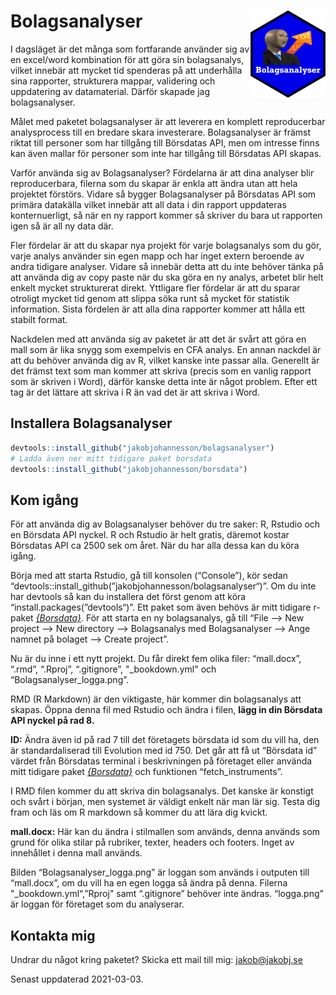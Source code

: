 
# Bolagsanalyser <img src="man/figures/jakobjohannesson.png" align="right" width="120"/>

I dagsläget är det många som fortfarande använder sig av en excel/word
kombination för att göra sin bolagsanalys, vilket innebär att mycket tid
spenderas på att underhålla sina rapporter, strukturera mappar,
validering och uppdatering av datamaterial. Därför skapade jag
bolagsanalyser.

Målet med paketet bolagsanalyser är att leverera en komplett
reproducerbar analysprocess till en bredare skara investerare.
Bolagsanalyser är främst riktat till personer som har tillgång till
Börsdatas API, men om intresse finns kan även mallar för personer som
inte har tillgång till Börsdatas API skapas.

Varför använda sig av Bolagsanalyser? Fördelarna är att dina analyser
blir reproducerbara, filerna som du skapar är enkla att ändra utan att
hela projektet förstörs. Vidare så bygger Bolagsanalyser på Börsdatas
API som primära datakälla vilket innebär att all data i din rapport
uppdateras konternuerligt, så när en ny rapport kommer så skriver du
bara ut rapporten igen så är all ny data där.

Fler fördelar är att du skapar nya projekt för varje bolagsanalys som du
gör, varje analys använder sin egen mapp och har inget extern beroende
av andra tidigare analyser. Vidare så innebär detta att du inte behöver
tänka på att använda dig av copy paste när du ska göra en ny analys,
arbetet blir helt enkelt mycket strukturerat direkt. Yttligare fler
fördelar är att du sparar otroligt mycket tid genom att slippa söka runt
så mycket för statistik information. Sista fördelen är att alla dina
rapporter kommer att hålla ett stabilt format.

Nackdelen med att använda sig av paketet är att det är svårt att göra en
mall som är lika snygg som exempelvis en CFA analys. En annan nackdel är
att du behöver använda dig av R, vilket kanske inte passar alla.
Generellt är det främst text som man kommer att skriva (precis som en
vanlig rapport som är skriven i Word), därför kanske detta inte är något
problem. Efter ett tag är det lättare att skriva i R än vad det är att
skriva i Word.

## Installera Bolagsanalyser

``` r
devtools::install_github("jakobjohannesson/bolagsanalyser")
# Ladda även ner mitt tidigare paket borsdata
devtools::install_github("jakobjohannesson/borsdata")
```

## Kom igång

För att använda dig av Bolagsanalyser behöver du tre saker: R, Rstudio
och en Börsdata API nyckel. R och Rstudio är helt gratis, däremot kostar
Börsdatas API ca 2500 sek om året. När du har alla dessa kan du köra
igång.

Börja med att starta Rstudio, gå till konsolen (“Console”), kör sedan
“devtools::install\_github(”jakobjohannesson/bolagsanalyser“)”. Om du
inte har devtools så kan du installera det först genom att köra
“install.packages(”devtools“)”. Ett paket som även behövs är mitt
tidigare r-paket
*[{Borsdata}](https://www.github.com/jakobjohannesson/borsdata)*. För
att starta en ny bolagsanalys, gå till “File –&gt; New project –&gt; New
directory –&gt; Bolagsanalys med Bolagsanalyser –&gt; Ange namnet på
bolaget –&gt; Create project”.

Nu är du inne i ett nytt projekt. Du får direkt fem olika filer:
“mall.docx”, “.rmd”, “.Rproj”, “.gitignore”, "\_bookdown.yml" och
“Bolagsanalyser\_logga.png”.

RMD (R Markdown) är den viktigaste, här kommer din bolagsanalys att
skapas. Öppna denna fil med Rstudio och ändra i filen, **lägg in din
Börsdata API nyckel på rad 8.**

**ID:** Ändra även id på rad 7 till det företagets börsdata id som du
vill ha, den är standardaliserad till Evolution med id 750. Det går att
få ut “Börsdata id” värdet från Börsdatas terminal i beskrivningen på
företaget eller använda mitt tidigare paket
*[{Borsdata}](https://www.github.com/jakobjohannesson/borsdata)* och
funktionen “fetch\_instruments”.

I RMD filen kommer du att skriva din bolagsanalys. Det kanske är
konstigt och svårt i början, men systemet är väldigt enkelt när man lär
sig. Testa dig fram och läs om R markdown så kommer du att lära dig
kvickt.

**mall.docx:** Här kan du ändra i stilmallen som används, denna används
som grund för olika stilar på rubriker, texter, headers och footers.
Inget av innehållet i denna mall används.

Bilden “Bolagsanalyser\_logga.png” är loggan som används i outputen till
“mall.docx”, om du vill ha en egen logga så ändra på denna. Filerna
"\_bookdown.yml“,”Rproj" samt “.gitignore” behöver inte ändras.
“logga.png” är loggan för företaget som du analyserar.

## Kontakta mig

Undrar du något kring paketet? Skicka ett mail till mig:
<jakob@jakobj.se>

Senast uppdaterad 2021-03-03.
